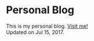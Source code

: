 Personal Blog
================
This is my personal blog. [Visit me!](https://stlong0521.github.io)
<br />
Updated on Jul 15, 2017.
